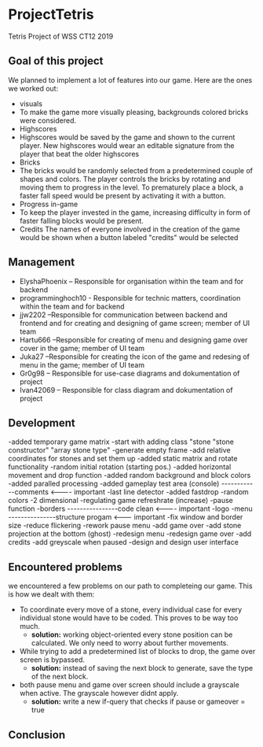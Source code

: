 # ProjectTetris
Tetris Project of WSS CT12 2019


## Goal of this project

We planned to implement a lot of features into our game. Here are the ones we worked out:
* visuals
*	To make the game more visually pleasing, backgrounds colored bricks were considered.
* Highscores
*	Highscores would be saved by the game and shown to the current player. New highscores would wear an editable signature from the player that beat the older highscores
* Bricks
*	The bricks would be randomly selected from a predetermined couple of shapes and colors. The player controls the bricks by rotating and moving them to progress in the level. To prematurely place a block, a faster fall speed would be present by activating it with a button.
* Progress in-game
*	To keep the player invested in the game, increasing difficulty in form of faster falling blocks would be present.
* Credits
	The names of everyone involved in the creation of the game would be shown when a button labeled "credits" would be selected

## Management

* ElyshaPhoenix – Responsible for organisation within the team and for backend
* programminghoch10  - Responsible for technic matters, coordination within the team and for backend
* jjw2202 –Responsible for communication between backend and frontend and for creating and designing of game screen; member of UI team
* Hartu666 –Responsible for creating of menu and designing game over cover in the game; member of UI team
* Juka27 –Responsible for creating the icon of the game and redesing of menu in the game; member of UI team
* Gr0g98 – Responsible for use-case diagrams and dokumentation of project 
* Ivan42069 – Responsible for class diagram and dokumentation of project


## Development
-added temporary game matrix
-start with adding class "stone "stone constructor" "array stone type"
-generate empty frame
-add relative coordinates for stones and set them up
-added static matrix and rotate functionality
-random initial rotation (starting pos.)
-added horizontal movement and drop function
-added random background and block colors
-added paralled processing
-added gameplay test area (console)
------------comments              <---- important
-last line detector
-added fastdrop
-random colors
-2 dimensional
-regulating game refreshrate (increase)
-pause function
-borders
----------------code clean       <---- important
-logo
-menu
---------------structure progam   <--- important
-fix window and border size
-reduce flickering
-rework pause menu
-add game over
-add stone projection at the bottom (ghost)
-redesign menu
-redesign game over
-add credits
-add greyscale when paused
-design and design user interface


## Encountered problems
we encountered a few problems on our path to completeing our game. This is how we dealt with them:
* To coordinate every move of a stone, every individual case for every individual stone would have to be coded. This proves to be way too much.
  * **solution:** working object-oriented every stone position can be calculated. We only need to worry about further movements.
* While trying to add a predetermined list of blocks to drop, the game over screen is bypassed.
  * **solution:** instead of saving the next block to generate, save the type of the next block.
* both pause menu and game over screen should include a grayscale when active. The grayscale however didnt apply.
  * **solution:** write a new if-query that checks if pause or gameover = true
## Conclusion
